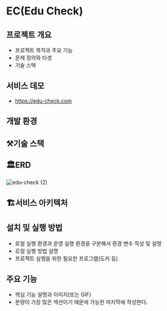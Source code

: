 # EC(Edu Check)

## 프로젝트 개요

- 프로젝트 목적과 주요 기능
- 문제 정의와 타겟
- 기술 스택

## 서비스 데모

- https://edu-check.com

## 개발 환경

## ⚒️기술 스택


## 🏛️ERD
![edu-check (2)](https://github.com/user-attachments/assets/1635afe8-8a2a-4cb2-97e4-62bea159b7b3)



## 🏗️서비스 아키텍처



## 설치 및 실행 방법

- 로컬 실행 환경과 운영 실행 환경을 구분해서 환경 변수 작성 및 설명
- 로컬 실행 방법 설명
- 프로젝트 실행을 위한 필요한 프로그램(도커 등)

## 주요 기능

- 핵심 기능 설명과 이미지(또는 GIF)
- 분량이 가장 많은 섹션이기 때문에 가능한 마지막에 작성한다.
